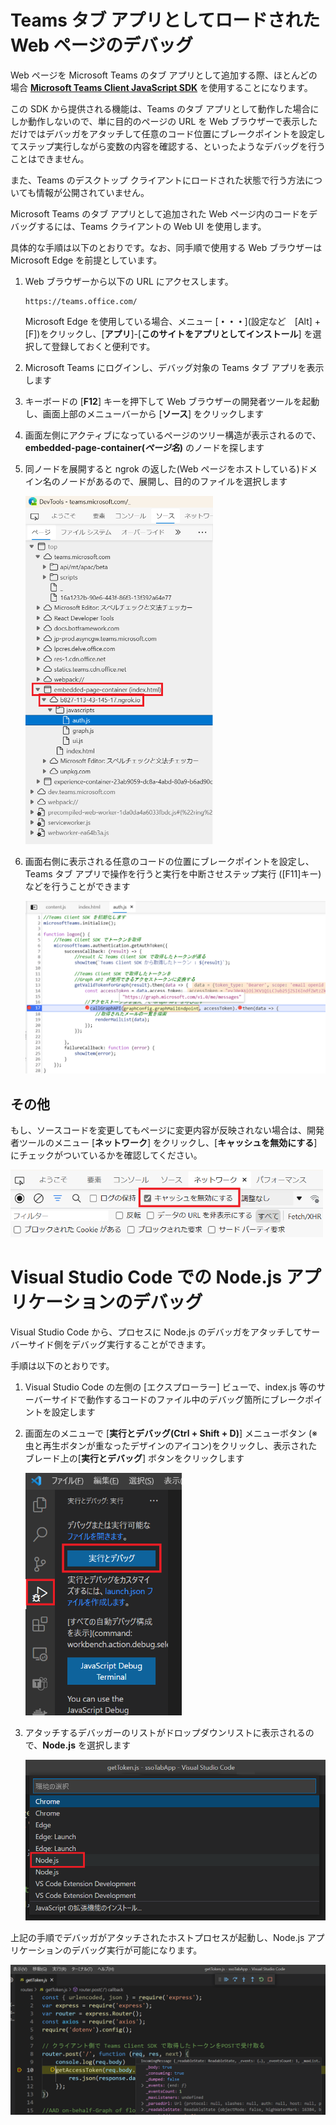 # Teams タブ アプリとしてロードされた Web ページのデバッグ

Web ページを Microsoft Teams のタブ アプリとして追加する際、ほとんどの場合 [**Microsoft Teams Client JavaScript SDK**](https://docs.microsoft.com/en-us/javascript/api/overview/msteams-client?view=msteams-client-js-latest) を使用することになります。

この SDK から提供される機能は、Teams のタブ アプリとして動作した場合にしか動作しないので、単に目的のページの URL を Web ブラウザーで表示しただけではデバッガをアタッチして任意のコード位置にブレークポイントを設定してステップ実行しながら変数の内容を確認する、といったようなデバッグを行うことはできません。

また、Teams のデスクトップ クライアントにロードされた状態で行う方法についても情報が公開されていません。

Microsoft Teams のタブ アプリとして追加された Web ページ内のコードをデバッグするには、Teams クライアントの Web UI を使用します。

具体的な手順は以下のとおりです。なお、同手順で使用する Web ブラウザーは Microsoft Edge を前提としています。

1. Web ブラウザーから以下の URL にアクセスします。

    ```
    https://teams.office.com/
    ```

    Microsoft Edge を使用している場合、メニュー \[**・・・**\]\(設定など　\[Alt\] + \[F\])をクリックし、\[**アプリ**\]-\[**このサイトをアプリとしてインストール**\] を選択して登録しておくと便利です。

2. Microsoft Teams にログインし、デバッグ対象の Teams タブ アプリを表示します

3. キーボードの \[**F12**\] キーを押下して Web ブラウザーの開発者ツールを起動し、画面上部のメニューバーから \[**ソース**\] をクリックします

4. 画面左側にアクティブになっているページのツリー構造が表示されるので、**embedded-page-container(*ページ名*)** のノードを探します

5. 同ノードを展開すると ngrok の返した(Web ページをホストしている)ドメイン名のノードがあるので、展開し、目的のファイルを選択します

    <img src="../images/21Sep_DevToolDbg_TabApp.png" width="300px">

6. 画面右側に表示される任意のコードの位置にブレークポイントを設定し、Teams タブ アプリで操作を行うと実行を中断させステップ実行 (\[F11]キー)などを行うことができます

    <img src="../images/21Sep_DevTool_Break.png" width="500px">

## その他 

もし、ソースコードを変更してもページに変更内容が反映されない場合は、開発者ツールのメニュー \[**ネットワーク**\] をクリックし、\[**キャッシュを無効にする**\] にチェックがついているかを確認してください。

<img src="../images/21Sep_DisableCach.png" width="500px">


<br>

# Visual Studio Code での Node.js アプリケーションのデバッグ

Visual Studio Code から、プロセスに Node.js のデバッガをアタッチしてサーバーサイド側をデバッグ実行することができます。

手順は以下のとおりです。

1. Visual Studio Code の左側の \[エクスプローラー\] ビューで、index.js 等のサーバーサイドで動作するコードのファイル中のデバッグ箇所にブレークポイントを設定します

2. 画面左のメニューで \[**実行とデバッグ(Ctrl + Shift + D)**\] メニューボタン (※虫と再生ボタンが重なったデザインのアイコン)をクリックし、表示されたブレード上の\[**実行とデバッグ**\] ボタンをクリックします

    <img src="../images/21Sep_Run&Debug.png" width="250px">

3. アタッチするデバッガーのリストがドロップダウンリストに表示されるので、**Node.js** を選択します

    <img src="../images/21Sep_ChooseDebuger.png" width="500px">

上記の手順でデバッガがアタッチされたホストプロセスが起動し、Node.js アプリケーションのデバッグ実行が可能になります。

<img src="../images/21Sep_BreakingVSCode.png">